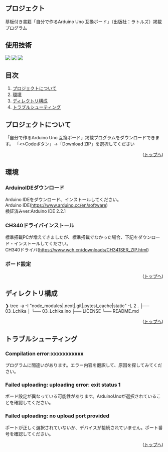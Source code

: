 <div id="top"></div>

## プロジェクト

基板付き書籍「自分で作るArduino Uno 互換ボード」（出版社：ラトルズ）掲載プログラム

## 使用技術

<p style="display: inline">
  <img src="https://img.shields.io/badge/-Cplusplus-00599C.svg?logo=cplusplus&style=plastic">
  <img src="https://img.shields.io/badge/-Cplusplus-00599C.svg?logo=cplusplus&style=plastic">
  <img src="https://img.shields.io/badge/-Cplusplus-00599C.svg?logo=cplusplus&style=plastic">
</p>

## 目次

1. [プロジェクトについて](#プロジェクトについて)
2. [環境](#環境)
3. [ディレクトリ構成](#ディレクトリ構成)
4. [トラブルシューティング](#トラブルシューティング)

## プロジェクトについて

「自分で作るArduino Uno 互換ボード」掲載プログラムをダウンロードできます。
「<>Codeボタン」→「Download ZIP」を選択してください


<p align="right">(<a href="#top">トップへ</a>)</p>

## 環境

### ArduinoIDEダウンロード

Arduino IDEをダウンロード、インストールしてください。<br>
Arduino IDE(https://www.arduino.cc/en/software)<br>
検証済みver:Arduino IDE 2.2.1<br>


### CH340ドライバインストール
標準搭載PCが増えてきましたが、標準搭載でなかった場合、下記をダウンロード・インストールしてください。<br>
CH340ドライバ(https://www.wch.cn/downloads/CH341SER_ZIP.html)<br>


### ボード設定

<p align="right">(<a href="#top">トップへ</a>)</p>

## ディレクトリ構成

<!-- Treeコマンドを使ってディレクトリ構成を記載 -->

❯ tree -a -I "node_modules|.next|.git|.pytest_cache|static" -L 2
.
├── 03_Lchika
│   └── 03_Lchika.ino
├── LICENSE
└── README.md

<p align="right">(<a href="#top">トップへ</a>)</p>

## トラブルシューティング

### Compilation error:xxxxxxxxxxx

プログラムに間違いがあります。エラー内容を翻訳して、原因を探してみてください。


### Failed uploading: uploading error: exit status 1

ボード設定が異なっている可能性があります。ArduinoUnoが選択されていることを確認してください。


### Failed uploading: no upload port provided

ポートが正しく選択されていないか、デバイスが接続されていません。ポート番号を確認してください。


<p align="right">(<a href="#top">トップへ</a>)</p>
